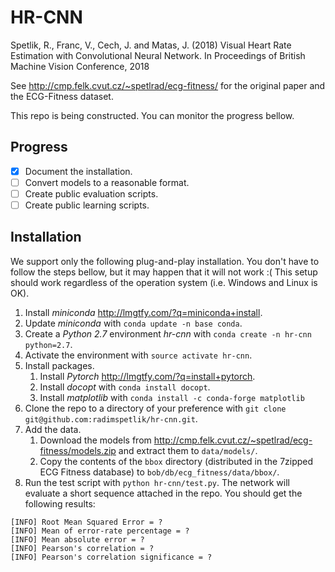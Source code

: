 # HR-CNN
Spetlik, R., Franc, V., Cech, J. and Matas, J. (2018) Visual Heart Rate Estimation with Convolutional Neural Network. In Proceedings of British Machine Vision Conference, 2018

See http://cmp.felk.cvut.cz/~spetlrad/ecg-fitness/ for the original paper and the ECG-Fitness dataset.

This repo is being constructed. You can monitor the progress bellow.

## Progress
- [x] Document the installation.
- [ ] Convert models to a reasonable format.
- [ ] Create public evaluation scripts.
- [ ] Create public learning scripts.

## Installation
We support only the following plug-and-play installation. You don't have to follow the steps bellow, but it may happen that it will not work :( This setup should work regardless of the operation system (i.e. Windows and Linux is OK).
1. Install _miniconda_ http://lmgtfy.com/?q=miniconda+install.
1. Update _miniconda_ with `conda update -n base conda`.
1. Create a _Python 2.7_ environment _hr-cnn_ with `conda create -n hr-cnn python=2.7`.
1. Activate the environment with `source activate hr-cnn`.
1. Install packages.
	1. Install _Pytorch_ http://lmgtfy.com/?q=install+pytorch.
	1. Install _docopt_ with `conda install docopt`.
	1. Install _matplotlib_ with `conda install -c conda-forge matplotlib`
1. Clone the repo to a directory of your preference with `git clone git@github.com:radimspetlik/hr-cnn.git`.
1. Add the data.
	1. Download the models from http://cmp.felk.cvut.cz/~spetlrad/ecg-fitness/models.zip and extract them to `data/models/`.
	1. Copy the contents of the `bbox` directory (distributed in the 7zipped ECG Fitness database) to `bob/db/ecg_fitness/data/bbox/`.
1. Run the test script with `python hr-cnn/test.py`. The network will evaluate a short sequence attached in the repo. You should get the following results:

```
[INFO] Root Mean Squared Error = ?
[INFO] Mean of error-rate percentage = ?
[INFO] Mean absolute error = ?
[INFO] Pearson's correlation = ?
[INFO] Pearson's correlation significance = ?
```

